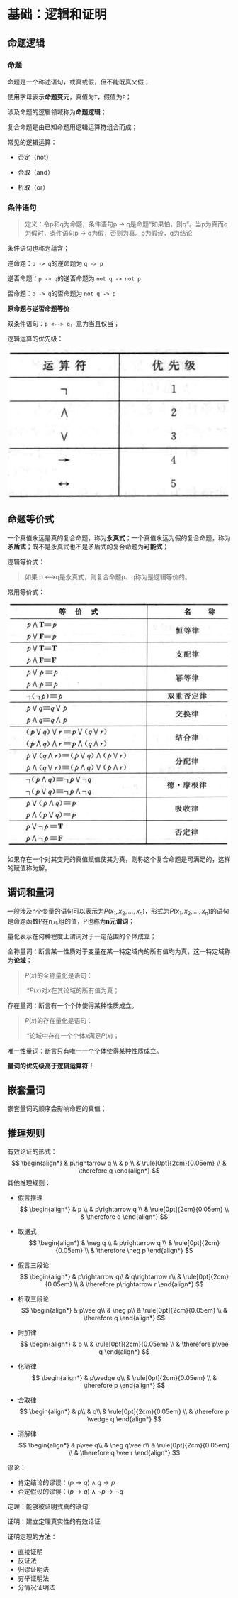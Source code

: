 # 基础：逻辑和证明

## 命题逻辑

### 命题

命题是一个称述语句，或真或假，但不能既真又假；

使用字母表示**命题变元**，真值为`T`，假值为`F`；

涉及命题的逻辑领域称为**命题逻辑**；

复合命题是由已知命题用逻辑运算符组合而成；

常见的逻辑运算：

* 否定（not）

* 合取（and）

* 析取（or）

### 条件语句

> 定义：令p和q为命题，条件语句p -> q是命题“如果怕，则q”。当p为真而q为假时，条件语句p -> q为假，否则为真。p为假设，q为结论

条件语句也称为蕴含；

逆命题：`p -> q`的逆命题为  `q -> p`

逆否命题：`p -> q`的逆否命题为  `not q -> not p`

否命题：`p -> q`的否命题为  `not q -> p`

**原命题与逆否命题等价**

双条件语句：`p <--> q`，意为当且仅当；

逻辑运算的优先级：

![image-20200110113358872](assets/image-20200110113358872.png)



## 命题等价式

一个真值永远是真的复合命题，称为**永真式**；一个真值永远为假的复合命题，称为**矛盾式**；既不是永真式也不是矛盾式的复合命题为**可能式**；

逻辑等价式：

> 如果 p <-->q是永真式，则复合命题p、q称为是逻辑等价的。

常用等价式：

![image-20200117163222417](assets/image-20200117163222417.png)



如果存在一个对其变元的真值赋值使其为真，则称这个复合命题是可满足的，这样的赋值称为解。

## 谓词和量词

一般涉及n个变量的语句可以表示为$P(x_1, x_2, ... , x_n)$，形式为$P(x_1, x_2, ... , x_n)$的语句是命题函数P在n元组的值，P也称为**n元谓词**；

量化表示在何种程度上谓词对于一定范围的个体成立；

全称量词：断言某一性质对于变量在某一特定域内的所有值均为真，这一特定域称为**论域**；

> $P(x)$的全称量化是语句：
>
> ​		“$P(x)$对$x$在其论域的所有值为真；

存在量词：断言有一个个体使得某种性质成立。

> $P(x)$的存在量化是语句：
>
> ​		“论域中存在一个个体$x$满足$P(x)$；

唯一性量词：断言只有唯一一个个体使得某种性质成立。

**量词的优先级高于逻辑运算符！**

## 嵌套量词

嵌套量词的顺序会影响命题的真值；

## 推理规则

有效论证的形式：
$$
\begin{align*}
& p\rightarrow q  \\
& p \\
& \rule[0pt]{2cm}{0.05em} \\ 
& \therefore q
\end{align*}
$$
其他推理规则：

* 假言推理
  $$
  \begin{align*}
  &  p \\
  & p\rightarrow q \\
  & \rule[0pt]{2cm}{0.05em} \\ 
  & \therefore q
  \end{align*}
  $$

* 取据式
  $$
  \begin{align*}
  &  \neg q \\
  & p\rightarrow q \\
  & \rule[0pt]{2cm}{0.05em} \\ 
  & \therefore  \neg p
  \end{align*}
  $$

* 假言三段论
  $$
  \begin{align*}
  &  p\rightarrow q\\
  &  q\rightarrow r\\
  & \rule[0pt]{2cm}{0.05em} \\ 
  & \therefore p\rightarrow r
  \end{align*}
  $$

* 析取三段论
  $$
  \begin{align*}
  &  p\vee q\\
  &  \neg p\\
  & \rule[0pt]{2cm}{0.05em} \\ 
  & \therefore q
  \end{align*}
  $$

* 附加律
  $$
  \begin{align*}
  &  p \\
  & \rule[0pt]{2cm}{0.05em} \\ 
  & \therefore p\vee q
  \end{align*}
  $$

* 化简律
  $$
  \begin{align*}
  &  p\wedge q\\
  & \rule[0pt]{2cm}{0.05em} \\ 
  & \therefore p
  \end{align*}
  $$

* 合取律
  $$
  \begin{align*}
  &  p\\
  &  q\\
  & \rule[0pt]{2cm}{0.05em} \\ 
  & \therefore p \wedge q
  \end{align*}
  $$
  

* 消解律
  $$
  \begin{align*}
  &  p\vee q\\
  &  \neg q\vee r\\
  & \rule[0pt]{2cm}{0.05em} \\ 
  & \therefore q \vee r
  \end{align*}
  $$

谬论：

* 肯定结论的谬误：$(p \rightarrow  q) \wedge q \rightarrow p$
* 否定假设的谬误：$(p \rightarrow q)\wedge \neg p \rightarrow \neg q$

定理：能够被证明式真的语句

证明：建立定理真实性的有效论证

证明定理的方法：

* 直接证明
* 反证法
* 归谬证明法
* 穷举证明法
* 分情况证明法

